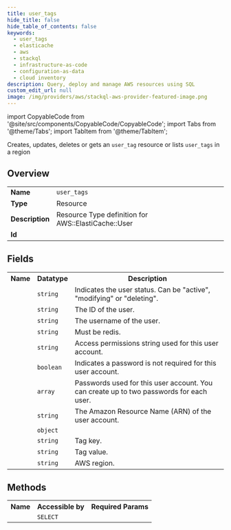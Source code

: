 ```yaml
---
title: user_tags
hide_title: false
hide_table_of_contents: false
keywords:
  - user_tags
  - elasticache
  - aws
  - stackql
  - infrastructure-as-code
  - configuration-as-data
  - cloud inventory
description: Query, deploy and manage AWS resources using SQL
custom_edit_url: null
image: /img/providers/aws/stackql-aws-provider-featured-image.png
---
```


import CopyableCode from '@site/src/components/CopyableCode/CopyableCode';
import Tabs from '@theme/Tabs';
import TabItem from '@theme/TabItem';

Creates, updates, deletes or gets an <code>user_tag</code> resource or lists <code>user_tags</code> in a region

## Overview
<table><tbody>
<tr><td><b>Name</b></td><td><code>user_tags</code></td></tr>
<tr><td><b>Type</b></td><td>Resource</td></tr>
<tr><td><b>Description</b></td><td>Resource Type definition for AWS::ElastiCache::User</td></tr>
<tr><td><b>Id</b></td><td><CopyableCode code="aws.elasticache.user_tags" /></td></tr>
</tbody></table>

## Fields
<table><tbody><tr><th>Name</th><th>Datatype</th><th>Description</th></tr><tr><td><CopyableCode code="status" /></td><td><code>string</code></td><td>Indicates the user status. Can be "active", "modifying" or "deleting".</td></tr>
<tr><td><CopyableCode code="user_id" /></td><td><code>string</code></td><td>The ID of the user.</td></tr>
<tr><td><CopyableCode code="user_name" /></td><td><code>string</code></td><td>The username of the user.</td></tr>
<tr><td><CopyableCode code="engine" /></td><td><code>string</code></td><td>Must be redis.</td></tr>
<tr><td><CopyableCode code="access_string" /></td><td><code>string</code></td><td>Access permissions string used for this user account.</td></tr>
<tr><td><CopyableCode code="no_password_required" /></td><td><code>boolean</code></td><td>Indicates a password is not required for this user account.</td></tr>
<tr><td><CopyableCode code="passwords" /></td><td><code>array</code></td><td>Passwords used for this user account. You can create up to two passwords for each user.</td></tr>
<tr><td><CopyableCode code="arn" /></td><td><code>string</code></td><td>The Amazon Resource Name (ARN) of the user account.</td></tr>
<tr><td><CopyableCode code="authentication_mode" /></td><td><code>object</code></td><td></td></tr>
<tr><td><CopyableCode code="tag_key" /></td><td><code>string</code></td><td>Tag key.</td></tr>
<tr><td><CopyableCode code="tag_value" /></td><td><code>string</code></td><td>Tag value.</td></tr>
<tr><td><CopyableCode code="region" /></td><td><code>string</code></td><td>AWS region.</td></tr>
</tbody></table>

## Methods

<table><tbody>
  <tr>
    <th>Name</th>
    <th>Accessible by</th>
    <th>Required Params</th>
  </tr>
  <tr>
    <td><CopyableCode code="view" /></td>
    <td><code>SELECT</code></td>
    <td><CopyableCode code="region" /></td>
  </tr>
</tbody></table>








